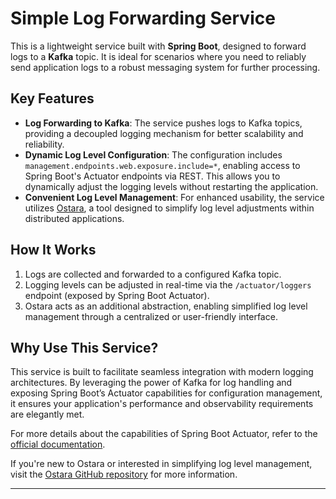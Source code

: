 # Simple Log Forwarding Service

This is a lightweight service built with **Spring Boot**, designed to forward logs to a **Kafka** topic. It is ideal for
scenarios where you need to reliably send application logs to a robust messaging system for further processing.

## Key Features

- **Log Forwarding to Kafka**: The service pushes logs to Kafka topics, providing a decoupled logging mechanism for
  better scalability and reliability.
- **Dynamic Log Level Configuration**: The configuration includes `management.endpoints.web.exposure.include=*`,
  enabling access to Spring Boot's Actuator endpoints via REST. This allows you to dynamically adjust the logging levels
  without restarting the application.
- **Convenient Log Level Management**: For enhanced usability, the service
  utilizes [Ostara](https://github.com/Trendyol/ostara), a tool designed to simplify log level adjustments within
  distributed applications.

## How It Works

1. Logs are collected and forwarded to a configured Kafka topic.
2. Logging levels can be adjusted in real-time via the `/actuator/loggers` endpoint (exposed by Spring Boot Actuator).
3. Ostara acts as an additional abstraction, enabling simplified log level management through a centralized or
   user-friendly interface.

## Why Use This Service?

This service is built to facilitate seamless integration with modern logging architectures. By leveraging the power of
Kafka for log handling and exposing Spring Boot’s Actuator capabilities for configuration management, it ensures your
application's performance and observability requirements are elegantly met.

For more details about the capabilities of Spring Boot Actuator, refer to
the [official documentation](https://docs.spring.io/spring-boot/docs/current/reference/html/actuator.html).

If you're new to Ostara or interested in simplifying log level management, visit
the [Ostara GitHub repository](https://github.com/Trendyol/ostara) for more information.

---